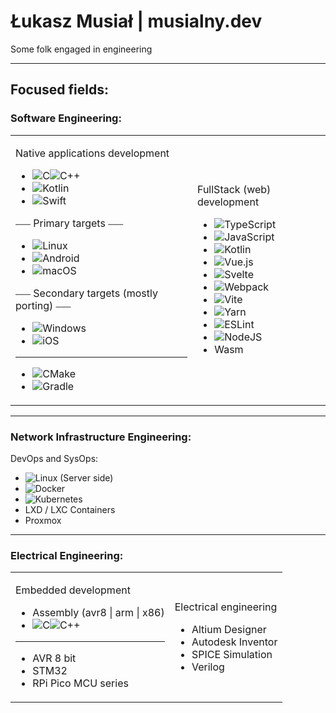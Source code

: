 # Łukasz Musiał | musialny.dev

Some folk engaged in engineering

---

## **Focused fields:**

### **Software Engineering:**

<table>

<tr>
<td>

Native applications development

- ![C](https://img.shields.io/badge/c-%2300599C.svg?style=for-the-badge&logo=c&logoColor=white)![C++](https://img.shields.io/badge/c++-%2300599C.svg?style=for-the-badge&logo=c%2B%2B&logoColor=white)
- ![Kotlin](https://img.shields.io/badge/kotlin-%237F52FF.svg?style=for-the-badge&logo=kotlin&logoColor=white)
- ![Swift](https://img.shields.io/badge/swift-F54A2A?style=for-the-badge&logo=swift&logoColor=white)

⎯⎯⎯ Primary targets ⎯⎯⎯

- ![Linux](https://img.shields.io/badge/Linux-FCC624?style=for-the-badge&logo=linux&logoColor=black)
- ![Android](https://img.shields.io/badge/Android-3DDC84?style=for-the-badge&logo=android&logoColor=white)
- ![macOS](https://img.shields.io/badge/mac%20os-000000?style=for-the-badge&logo=macos&logoColor=F0F0F0)

⎯⎯⎯ Secondary targets (mostly porting) ⎯⎯⎯

- ![Windows](https://img.shields.io/badge/Windows-0078D6?style=for-the-badge&logo=windows&logoColor=white)
- ![iOS](https://img.shields.io/badge/iOS-000000?style=for-the-badge&logo=ios&logoColor=white)

---

- ![CMake](https://img.shields.io/badge/CMake-%23008FBA.svg?style=for-the-badge&logo=cmake&logoColor=white)
- ![Gradle](https://img.shields.io/badge/Gradle-02303A.svg?style=for-the-badge&logo=Gradle&logoColor=white)

</td>
<td>

FullStack (web) development

- ![TypeScript](https://img.shields.io/badge/typescript-%23007ACC.svg?style=for-the-badge&logo=typescript&logoColor=white)
- ![JavaScript](https://img.shields.io/badge/javascript-%23323330.svg?style=for-the-badge&logo=javascript&logoColor=%23F7DF1E)
- ![Kotlin](https://img.shields.io/badge/kotlin-%237F52FF.svg?style=for-the-badge&logo=kotlin&logoColor=white)
- ![Vue.js](https://img.shields.io/badge/vuejs-%2335495e.svg?style=for-the-badge&logo=vuedotjs&logoColor=%234FC08D)
- ![Svelte](https://img.shields.io/badge/svelte-%23f1413d.svg?style=for-the-badge&logo=svelte&logoColor=white)
- ![Webpack](https://img.shields.io/badge/webpack-%238DD6F9.svg?style=for-the-badge&logo=webpack&logoColor=black)
- ![Vite](https://img.shields.io/badge/vite-%23646CFF.svg?style=for-the-badge&logo=vite&logoColor=white)
- ![Yarn](https://img.shields.io/badge/yarn-%232C8EBB.svg?style=for-the-badge&logo=yarn&logoColor=white)
- ![ESLint](https://img.shields.io/badge/ESLint-4B3263?style=for-the-badge&logo=eslint&logoColor=white)
- ![NodeJS](https://img.shields.io/badge/node.js-6DA55F?style=for-the-badge&logo=node.js&logoColor=white)
- Wasm

</td>
</table>

---

### **Network Infrastructure Engineering:**

DevOps and SysOps:

- ![Linux](https://img.shields.io/badge/Linux-FCC624?style=for-the-badge&logo=linux&logoColor=black) (Server side)
- ![Docker](https://img.shields.io/badge/docker-%230db7ed.svg?style=for-the-badge&logo=docker&logoColor=white)
- ![Kubernetes](https://img.shields.io/badge/kubernetes-%23326ce5.svg?style=for-the-badge&logo=kubernetes&logoColor=white)
- LXD / LXC Containers
- Proxmox

---

### **Electrical Engineering:**

<table>

<tr>
<td>

Embedded development

- Assembly (avr8 | arm | x86)
- ![C](https://img.shields.io/badge/c-%2300599C.svg?style=for-the-badge&logo=c&logoColor=white)![C++](https://img.shields.io/badge/c++-%2300599C.svg?style=for-the-badge&logo=c%2B%2B&logoColor=white)
---
- AVR 8 bit
- STM32
- RPi Pico MCU series

</td>
<td>

Electrical engineering

- Altium Designer
- Autodesk Inventor
- SPICE Simulation
- Verilog

</td>
</tr>

</table>
